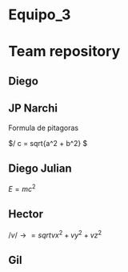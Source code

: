 # Equipo_3

# Team repository

## Diego

## JP Narchi
Formula de pitagoras

$/ c = sqrt{a^2 + b^2} $
## Diego Julian

$E = mc^2$

## Hector 
$/ v /→ = sqrt{vx^2 + vy^2 + vz^2}$
## Gil
